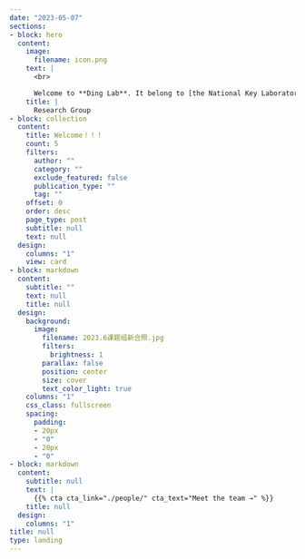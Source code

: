```yaml
---
date: "2023-05-07"
sections:
- block: hero
  content:
    image:
      filename: icon.png
    text: |
      <br>

      Welcome to **Ding Lab**. It belong to [the National Key Laboratory of Cognitive Neuroscience and Learning, Beijing Normal university, China](https://brain.bnu.edu.cn/). We use [fMRI/MRI](https://en.wikipedia.org/wiki/Functional_magnetic_resonance_imaging),combined with cognitive-behavior experimental techniques to address the following questions: what’s the neurobasis of Language, how language experience and language learning modulate brain structure and function. Bilingualism, sign-language users (including deaf people and hearing people), and dyslexics compose our interest population.
    title: |
      Research Group
- block: collection
  content:
    title: Welcome！！！
    count: 5
    filters:
      author: ""
      category: ""
      exclude_featured: false
      publication_type: ""
      tag: ""
    offset: 0
    order: desc
    page_type: post
    subtitle: null
    text: null
  design:
    columns: "1"
    view: card
- block: markdown
  content:
    subtitle: ""
    text: null
    title: null
  design:
    background:
      image:
        filename: 2023.6课题组新合照.jpg
        filters:
          brightness: 1
        parallax: false
        position: center
        size: cover
        text_color_light: true
    columns: "1"
    css_class: fullscreen
    spacing:
      padding:
      - 20px
      - "0"
      - 20px
      - "0"
- block: markdown
  content:
    subtitle: null
    text: |
      {{% cta cta_link="./people/" cta_text="Meet the team →" %}}
    title: null
  design:
    columns: "1"
title: null
type: landing
---
```

